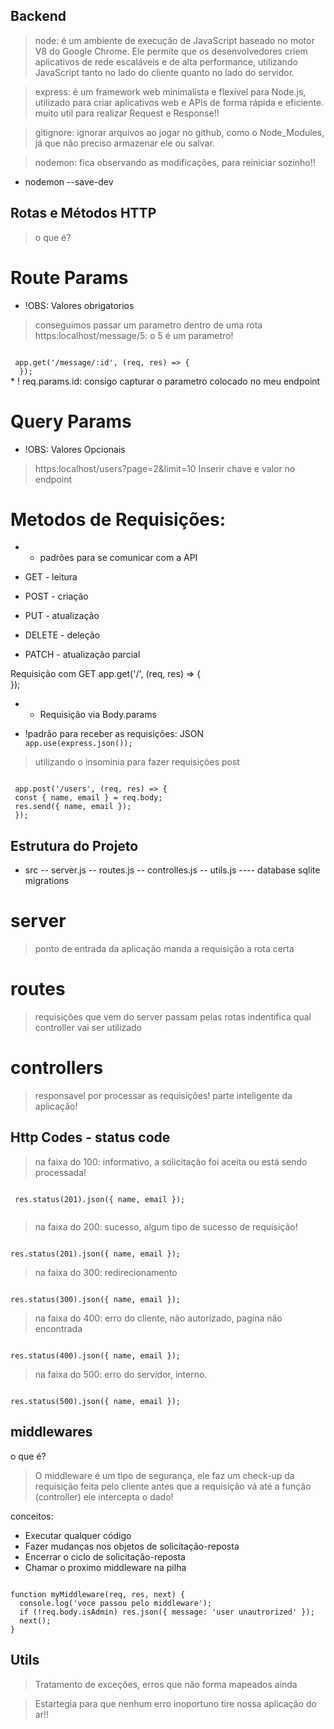 ## Backend

> node: é um ambiente de execução de JavaScript baseado no motor V8 do Google Chrome. Ele permite que os desenvolvedores criem aplicativos de rede escaláveis e de alta performance, utilizando JavaScript tanto no lado do cliente quanto no lado do servidor.

> express: é um framework web minimalista e flexível para Node.js, utilizado para criar aplicativos web e APIs de forma rápida e eficiente. muito util para realizar Request e Response!!

> gitignore: ignorar arquivos ao jogar no github, como o Node_Modules, já que não preciso armazenar ele ou salvar.

> nodemon: fica observando as modificações, para reiniciar sozinho!!

- nodemon --save-dev

## Rotas e Métodos HTTP

> o que é?

# Route Params

- !OBS: Valores obrigatorios

> conseguimos passar um parametro dentro de uma rota
> https:localhost/message/5: o 5 é um parametro!

<code>
 app.get('/message/:id', (req, res) => {  
  });
</code>
* ! req.params.id: consigo capturar o parametro colocado no meu endpoint

# Query Params

- !OBS: Valores Opcionais

> https:localhost/users?page=2&limit=10
> Inserir chave e valor no endpoint

# Metodos de Requisições:

- - padrões para se comunicar com a API

- GET - leitura
- POST - criação
- PUT - atualização
- DELETE - deleção
- PATCH - atualização parcial

Requisição com GET
app.get('/', (req, res) => {  
});

- - Requisição via Body.params

- !padrão para receber as requisições: JSON
  <code>
  app.use(express.json());
  </code>

> utilizando o insominia para fazer requisições post

 <code>
 app.post('/users', (req, res) => {
 const { name, email } = req.body;
 res.send({ name, email });
 });
</code>

## Estrutura do Projeto

- src
  -- server.js
  -- routes.js
  -- controlles.js
  -- utils.js
  ---- database sqlite migrations

# server

> ponto de entrada da aplicação
> manda a requisição a rota certa

# routes

> requisições que vem do server passam pelas rotas
> indentifica qual controller vai ser utilizado

# controllers

> responsavel por processar as requisições!
> parte inteligente da aplicação!

## Http Codes - status code

> na faixa do 100: informativo, a solicitação foi aceita ou está sendo processada!
 <code>
 res.status(201).json({ name, email });
 </code>

> na faixa do 200: sucesso, algum tipo de sucesso de requisição!
<code>
res.status(201).json({ name, email });
</code>

> na faixa do 300: redirecionamento
<code>
res.status(300).json({ name, email });
</code>

> na faixa do 400: erro do cliente, não autorizado, pagína não encontrada
<code>
res.status(400).json({ name, email });
</code>

> na faixa do 500: erro do servidor, interno.
<code>
res.status(500).json({ name, email });
</code>

## middlewares

o que é?

> O middleware é um tipo de segurança, ele faz um check-up da requisição feita pelo cliente antes que a requisição vá até a função (controller)
> ele intercepta o dado!

conceitos:

- Executar qualquer código
- Fazer mudanças nos objetos de solicitação-reposta
- Encerrar o ciclo de solicitação-reposta
- Chamar o proximo middleware na pilha

<code>
function myMiddleware(req, res, next) {
  console.log('voce passou pelo middleware');
  if (!req.body.isAdmin) res.json({ message: 'user unautrorized' });
  next();
}
</code>

## Utils

> Tratamento de exceções, erros que não forma mapeados ainda

> Estartegia para que nenhum erro inoportuno tire nossa aplicação do ar!!

